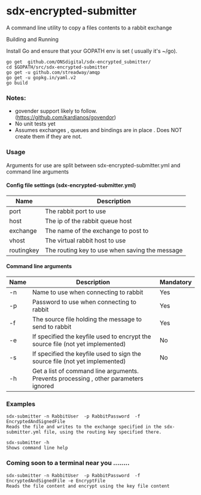 # sdx-encrypted-submitter

A command line utility to copy a files contents to a rabbit exchange

Building and Running

Install Go and ensure that your GOPATH env is set ( usually it's ~/go).

```
go get  github.com/ONSdigital/sdx-encrypted_submitter/
cd $GOPATH/src/sdx-encrypted-submitter
go get -u github.com/streadway/amqp
go get -u gopkg.in/yaml.v2
go build
```

### Notes: 
* govender support likely to follow. (https://github.com/kardianos/govendor)
* No unit tests yet
* Assumes exchanges , queues and bindings are in place . Does NOT create them if they are not.


### Usage

Arguments for use are split between sdx-encrypted-submitter.yml and command line arguments

#### Config file settings (sdx-encrypted-submitter.yml) 

Name | Description
-----|--------- 
port|The rabbit port to use 
host|The ip of the rabbit queue host
exchange|The name of the exchange to post to
vhost|The virtual rabbit host to use 
routingkey|The routing key to use when saving the message

#### Command line arguments

Name | Description | Mandatory
-----|---------|----------
-n|Name to use when connecting to rabbit|Yes
-p|Password to use when connecting to rabbit|Yes
-f|The source file holding the message to send to rabbit|Yes
-e|If specified the keyfile used to encrypt the source file (not yet implemented)|No
-s|If specified the keyfile used to sign the source file (not yet implemented)|No
-h|Get a list of command line arguments. Prevents processing , other parameters ignored
 


### Examples
```
sdx-submitter -n RabbitUser  -p RabbitPassword  -f EncryptedAndSignedFile
Reads the file and writes to the exchange specified in the sdx-submitter.yml file, using the routing key specified there.
```
```
sdx-submitter -h  
Shows command line help
```

### Coming soon to a terminal near you ........
```
sdx-submitter -n RabbitUser  -p RabbitPassword  -f EncryptedAndSignedFile -e EncryptFile
Reads the file content and encrypt using the key file content 

```



